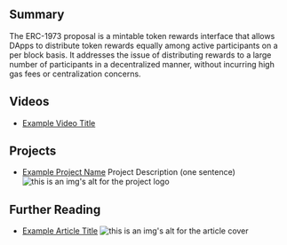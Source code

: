 ## Summary

The ERC-1973 proposal is a mintable token rewards interface that allows DApps to distribute token rewards equally among active participants on a per block basis. It addresses the issue of distributing rewards to a large number of participants in a decentralized manner, without incurring high gas fees or centralization concerns.

## Videos

- [Example Video Title](https://www.youtube.com/watch?v=TDGq4aeevgY)

## Projects

- [Example Project Name](https://xxxx.xxx/xxxxx) Project Description (one sentence) ![this is an img's alt for the project logo](https://xxxx.xxx/project-logo.xxx)

## Further Reading

- [Example Article Title](https://xxxx.xxx/xxxxx) ![this is an img's alt for the article cover](https://xxxx.xxx/article-cover.xxx)
